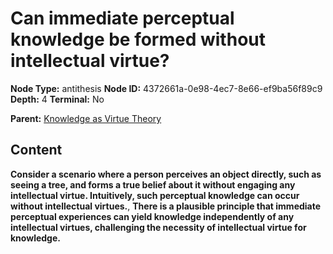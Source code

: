 # Can immediate perceptual knowledge be formed without intellectual virtue?

**Node Type:** antithesis
**Node ID:** 4372661a-0e98-4ec7-8e66-ef9ba56f89c9
**Depth:** 4
**Terminal:** No

**Parent:** [Knowledge as Virtue Theory](knowledge-as-virtue-theory-synthesis-a263be79-77e4-49a7-bec4-393b86146376.md)

## Content

**Consider a scenario where a person perceives an object directly, such as seeing a tree, and forms a true belief about it without engaging any intellectual virtue. Intuitively, such perceptual knowledge can occur without intellectual virtues.**, **There is a plausible principle that immediate perceptual experiences can yield knowledge independently of any intellectual virtues, challenging the necessity of intellectual virtue for knowledge.**
